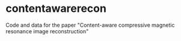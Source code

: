 # contentawarerecon
 Code and data for the paper "Content-aware compressive magnetic resonance image reconstruction"
